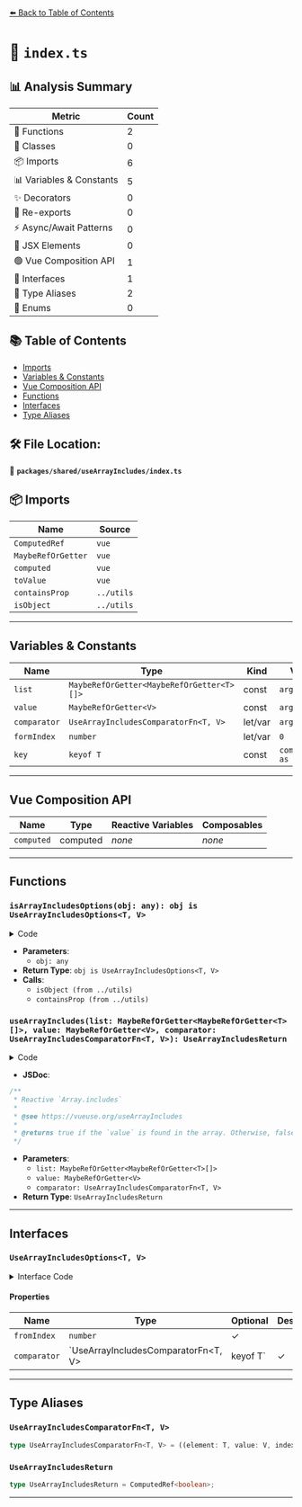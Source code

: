 [⬅️ Back to Table of Contents](../../../index.md)

# 📄 `index.ts`

## 📊 Analysis Summary

| Metric | Count |
|--------|-------|
| 🔧 Functions | 2 |
| 🧱 Classes | 0 |
| 📦 Imports | 6 |
| 📊 Variables & Constants | 5 |
| ✨ Decorators | 0 |
| 🔄 Re-exports | 0 |
| ⚡ Async/Await Patterns | 0 |
| 💠 JSX Elements | 0 |
| 🟢 Vue Composition API | 1 |
| 📐 Interfaces | 1 |
| 📑 Type Aliases | 2 |
| 🎯 Enums | 0 |

## 📚 Table of Contents

- [Imports](#imports)
- [Variables & Constants](#variables-constants)
- [Vue Composition API](#vue-composition-api)
- [Functions](#functions)
- [Interfaces](#interfaces)
- [Type Aliases](#type-aliases)

## 🛠️ File Location:
📂 **`packages/shared/useArrayIncludes/index.ts`**

## 📦 Imports

| Name | Source |
|------|--------|
| `ComputedRef` | `vue` |
| `MaybeRefOrGetter` | `vue` |
| `computed` | `vue` |
| `toValue` | `vue` |
| `containsProp` | `../utils` |
| `isObject` | `../utils` |


---

## Variables & Constants

| Name | Type | Kind | Value | Exported |
|------|------|------|-------|----------|
| `list` | `MaybeRefOrGetter<MaybeRefOrGetter<T>[]>` | const | `args[0]` | ✗ |
| `value` | `MaybeRefOrGetter<V>` | const | `args[1]` | ✗ |
| `comparator` | `UseArrayIncludesComparatorFn<T, V>` | let/var | `args[2]` | ✗ |
| `formIndex` | `number` | let/var | `0` | ✗ |
| `key` | `keyof T` | const | `comparator as keyof T` | ✗ |


---

## Vue Composition API

| Name | Type | Reactive Variables | Composables |
|------|------|-------------------|-------------|
| `computed` | computed | *none* | *none* |


---

## Functions

### `isArrayIncludesOptions(obj: any): obj is UseArrayIncludesOptions<T, V>`

<details><summary>Code</summary>

```ts
function isArrayIncludesOptions<T, V>(obj: any): obj is UseArrayIncludesOptions<T, V> {
  return isObject(obj) && containsProp(obj, 'formIndex', 'comparator')
}
```
</details>

- **Parameters**:
  - `obj: any`
- **Return Type**: `obj is UseArrayIncludesOptions<T, V>`
- **Calls**:
  - `isObject (from ../utils)`
  - `containsProp (from ../utils)`
### `useArrayIncludes(list: MaybeRefOrGetter<MaybeRefOrGetter<T>[]>, value: MaybeRefOrGetter<V>, comparator: UseArrayIncludesComparatorFn<T, V>): UseArrayIncludesReturn`

<details><summary>Code</summary>

```ts
export function useArrayIncludes<T, V = any>(
  list: MaybeRefOrGetter<MaybeRefOrGetter<T>[]>,
  value: MaybeRefOrGetter<V>,
  comparator?: UseArrayIncludesComparatorFn<T, V>,
): UseArrayIncludesReturn
```
</details>

- **JSDoc**:
```ts
/**
 * Reactive `Array.includes`
 *
 * @see https://vueuse.org/useArrayIncludes
 *
 * @returns true if the `value` is found in the array. Otherwise, false.
 */
```

- **Parameters**:
  - `list: MaybeRefOrGetter<MaybeRefOrGetter<T>[]>`
  - `value: MaybeRefOrGetter<V>`
  - `comparator: UseArrayIncludesComparatorFn<T, V>`
- **Return Type**: `UseArrayIncludesReturn`

---

## Interfaces

### `UseArrayIncludesOptions<T, V>`

<details><summary>Interface Code</summary>

```ts
export interface UseArrayIncludesOptions<T, V> {
  fromIndex?: number
  comparator?: UseArrayIncludesComparatorFn<T, V> | keyof T
}
```
</details>

#### Properties

| Name | Type | Optional | Description |
|------|------|----------|-------------|
| `fromIndex` | `number` | ✓ |  |
| `comparator` | `UseArrayIncludesComparatorFn<T, V> | keyof T` | ✓ |  |


---

## Type Aliases

### `UseArrayIncludesComparatorFn<T, V>`

```ts
type UseArrayIncludesComparatorFn<T, V> = ((element: T, value: V, index: number, array: MaybeRefOrGetter<T>[]) => boolean);
```

### `UseArrayIncludesReturn`

```ts
type UseArrayIncludesReturn = ComputedRef<boolean>;
```


---
